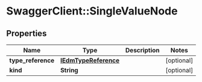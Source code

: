 # SwaggerClient::SingleValueNode

## Properties
Name | Type | Description | Notes
------------ | ------------- | ------------- | -------------
**type_reference** | [**IEdmTypeReference**](IEdmTypeReference.md) |  | [optional] 
**kind** | **String** |  | [optional] 



